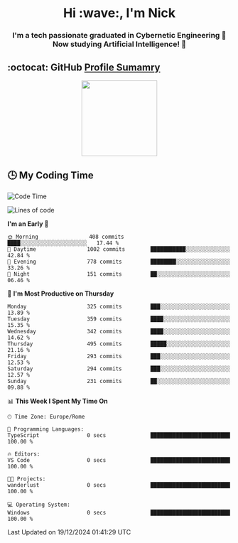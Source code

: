 <h1 align="center">Hi :wave:, I'm Nick</h1>

<h3 align="center">I'm a tech passionate graduated in Cybernetic Engineering 🤖<br>
Now studying Artificial Intelligence! 🧠</h3>


## :octocat: GitHub <a href="https://github.com/vn7n24fzkq/github-profile-summary-cards">Profile Sumamry</a>

<p align="center">
   <img style="height:170px;display:inline-block"  src="http://github-profile-summary-cards.vercel.app/api/cards/profile-details?username=CodeClimberNT&theme=github_dark" />
<!--    <img style="height:170px;display:inline-block"  src="http://github-profile-summary-cards.vercel.app/api/cards/repos-per-language?username=CodeClimberNT&theme=github_dark&exclude=" /> -->
</p>

 ## :clock3: My Coding Time 
 
<!--START_SECTION:waka-->
![Code Time](http://img.shields.io/badge/Code%20Time-383%20hrs%2053%20mins-blue)

![Lines of code](https://img.shields.io/badge/From%20Hello%20World%20I%27ve%20Written-3.7%20million%20lines%20of%20code-blue)

**I'm an Early 🐤** 

```text
🌞 Morning                408 commits         ████░░░░░░░░░░░░░░░░░░░░░   17.44 % 
🌆 Daytime                1002 commits        ███████████░░░░░░░░░░░░░░   42.84 % 
🌃 Evening                778 commits         ████████░░░░░░░░░░░░░░░░░   33.26 % 
🌙 Night                  151 commits         ██░░░░░░░░░░░░░░░░░░░░░░░   06.46 % 
```
📅 **I'm Most Productive on Thursday** 

```text
Monday                   325 commits         ███░░░░░░░░░░░░░░░░░░░░░░   13.89 % 
Tuesday                  359 commits         ████░░░░░░░░░░░░░░░░░░░░░   15.35 % 
Wednesday                342 commits         ████░░░░░░░░░░░░░░░░░░░░░   14.62 % 
Thursday                 495 commits         █████░░░░░░░░░░░░░░░░░░░░   21.16 % 
Friday                   293 commits         ███░░░░░░░░░░░░░░░░░░░░░░   12.53 % 
Saturday                 294 commits         ███░░░░░░░░░░░░░░░░░░░░░░   12.57 % 
Sunday                   231 commits         ██░░░░░░░░░░░░░░░░░░░░░░░   09.88 % 
```


📊 **This Week I Spent My Time On** 

```text
🕑︎ Time Zone: Europe/Rome

💬 Programming Languages: 
TypeScript               0 secs              █████████████████████████   100.00 % 

🔥 Editors: 
VS Code                  0 secs              █████████████████████████   100.00 % 

🐱‍💻 Projects: 
wanderlust               0 secs              █████████████████████████   100.00 % 

💻 Operating System: 
Windows                  0 secs              █████████████████████████   100.00 % 
```


 Last Updated on 19/12/2024 01:41:29 UTC
<!--END_SECTION:waka-->

